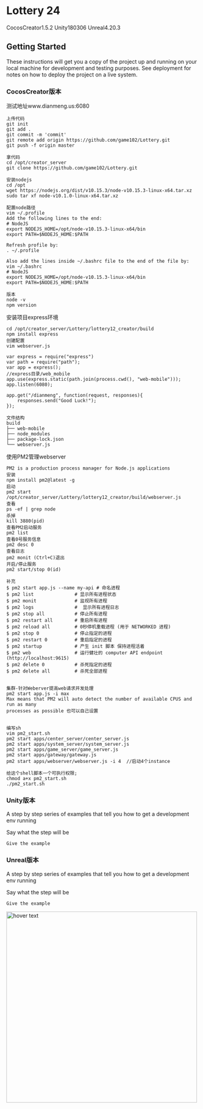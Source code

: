 # Lottery 24

CocosCreator1.5.2 Unity180306 Unreal4.20.3

## Getting Started

These instructions will get you a copy of the project up and running on your local machine for development and testing purposes. See deployment for notes on how to deploy the project on a live system.

### CocosCreator版本

测试地址www.dianmeng.us:6080

```
上传代码
git init
git add .
git commit -m 'commit'
git remote add origin https://github.com/game102/Lottery.git
git push -f origin master

拿代码
cd /opt/creator_server
git clone https://github.com/game102/Lottery.git

安装nodejs
cd /opt
wget https://nodejs.org/dist/v10.15.3/node-v10.15.3-linux-x64.tar.xz
sudo tar xf node-v10.1.0-linux-x64.tar.xz

配置node路径
vim ~/.profile
Add the following lines to the end:
# NodeJS
export NODEJS_HOME=/opt/node-v10.15.3-linux-x64/bin
export PATH=$NODEJS_HOME:$PATH

Refresh profile by:
. ~/.profile

Also add the lines inside ~/.bashrc file to the end of the file by:
vim ~/.bashrc
# NodeJS         
export NODEJS_HOME=/opt/node-v10.15.3-linux-x64/bin
export PATH=$NODEJS_HOME:$PATH

版本
node -v
npm version

```
安装项目express环境
```
cd /opt/creator_server/Lottery/lottery12_creator/build
npm install express
创建配置
vim webserver.js

var express = require("express")
var path = require("path");
var app = express();
//express目录/web_mobile
app.use(express.static(path.join(process.cwd(), "web-mobile")));   
app.listen(6080);

app.get("/dianmeng", function(request, responses){
	responses.send("Good Luck!");
});

文件结构
build
├── web-mobile
├── node_modules
├── package-lock.json
└── webserver.js
```

使用PM2管理webserver
```
PM2 is a production process manager for Node.js applications
安装
npm install pm2@latest -g
启动      
pm2 start /opt/creator_server/Lottery/lottery12_creator/build/webserver.js
查看
ps -ef | grep node
杀掉
kill 3880(pid)
查看PM2启动服务
pm2 list
查看0号服务信息
pm2 desc 0
查看日志
pm2 monit (Ctrl+C)退出
开启/停止服务
pm2 start/stop 0(id)
 
补充
$ pm2 start app.js --name my-api # 命名进程
$ pm2 list               # 显示所有进程状态
$ pm2 monit              # 监视所有进程
$ pm2 logs               #  显示所有进程日志
$ pm2 stop all           # 停止所有进程
$ pm2 restart all        # 重启所有进程
$ pm2 reload all         # 0秒停机重载进程 (用于 NETWORKED 进程)
$ pm2 stop 0             # 停止指定的进程
$ pm2 restart 0          # 重启指定的进程
$ pm2 startup            # 产生 init 脚本 保持进程活着
$ pm2 web                # 运行健壮的 computer API endpoint (http://localhost:9615)
$ pm2 delete 0           # 杀死指定的进程
$ pm2 delete all         # 杀死全部进程 


集群-针对Weberver提高web请求并发处理
pm2 start app.js -i max
Max means that PM2 will auto detect the number of available CPUS and run as many
processes as possible 也可以自己设置


编写sh
vim pm2_start.sh
pm2 start apps/center_server/center_server.js
pm2 start apps/system_server/system_server.js
pm2 start apps/game_server/game_server.js
pm2 start apps/gateway/gateway.js
pm2 start apps/webserver/webserver.js -i 4  //启动4个instance

给这个shell脚本一个可执行权限;
chmod a+x pm2_start.sh  
./pm2_start.sh
```

### Unity版本

A step by step series of examples that tell you how to get a development env running

Say what the step will be

```
Give the example
```

### Unreal版本

A step by step series of examples that tell you how to get a development env running

Say what the step will be

```
Give the example
```

<p align="left">
  <img src="http://a3.qpic.cn/psb?/V13OpWF63Fj2Cn/8Qe.Zbm.RVuuwVF3V1Gf.58LaMIz.EegfELWmD6Xg*U!/c/dD4BAAAAAAAA&ek=1&kp=1&pt=0&bo=8gLVAfIC1QEBACc!&tl=1&tm=1556290800&sce=0-12-12&rf=0-18" width="500" title="hover text">
</p>

